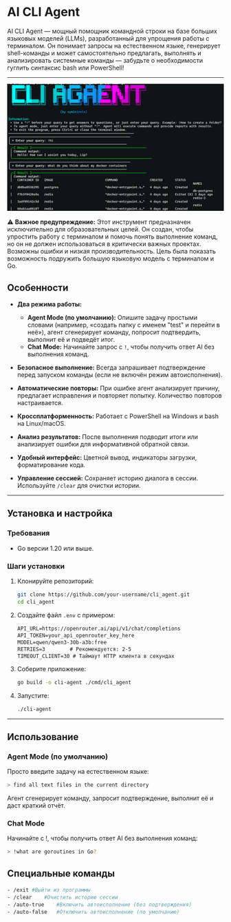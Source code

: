 # AI CLI Agent

AI CLI Agent — мощный помощник командной строки на базе больших языковых моделей (LLMs), разработанный для упрощения работы с терминалом. Он понимает запросы на естественном языке, генерирует shell-команды и может самостоятельно предлагать, выполнять и анализировать системные команды — забудьте о необходимости гуглить синтаксис bash или PowerShell!

---

![Скриншот AI CLI Agent](https://raw.githubusercontent.com/Role1776/AI_CLI_Agent/main/photo_2025-07-10_15-18-47.jpg)

⚠️ **Важное предупреждение:** Этот инструмент предназначен исключительно для образовательных целей. Он создан, чтобы упростить работу с терминалом и помочь понять выполнение команд, но он не должен использоваться в критически важных проектах. Возможны ошибки и низкая производительность. Цель была показать возможность подружить большую языковую модель с терминалом и Go.

## Особенности

- **Два режима работы:**
  - **Agent Mode (по умолчанию):** Опишите задачу простыми словами (например, «создать папку с именем "test" и перейти в неё»), агент сгенерирует команду, попросит подтвердить, выполнит её и подведёт итог.
  - **Chat Mode:** Начинайте запрос с `!`, чтобы получить ответ AI без выполнения команд.

- **Безопасное выполнение:** Всегда запрашивает подтверждение перед запуском команды (если не включён режим автоисполнения).

- **Автоматические повторы:** При ошибке агент анализирует причину, предлагает исправления и повторяет попытку. Количество повторов настраивается.

- **Кроссплатформенность:** Работает с PowerShell на Windows и bash на Linux/macOS.

- **Анализ результатов:** После выполнения подводит итоги или анализирует ошибки для информативной обратной связи.

- **Удобный интерфейс:** Цветной вывод, индикаторы загрузки, форматирование кода.

- **Управление сессией:** Сохраняет историю диалога в сессии. Используйте `/clear` для очистки истории.

---

## Установка и настройка

### Требования

- Go версии 1.20 или выше.

### Шаги установки

1. Клонируйте репозиторий:

    ```sh
    git clone https://github.com/your-username/cli_agent.git
    cd cli_agent
    ```

2. Создайте файл `.env` с примером:

    ```env
    API_URL=https://openrouter.ai/api/v1/chat/completions
    API_TOKEN=your_api_openrouter_key_here
    MODEL=qwen/qwen3-30b-a3b:free
    RETRIES=3        # Рекомендуется: 2-5
    TIMEOUT_CLIENT=30 # Таймаут HTTP клиента в секундах
    ```

3. Соберите приложение:

    ```sh
    go build -o cli-agent ./cmd/cli_agent
    ```

4. Запустите:

    ```sh
    ./cli-agent
    ```

---

## Использование

### Agent Mode (по умолчанию)

Просто введите задачу на естественном языке:

```sh
> find all text files in the current directory
```

Агент сгенерирует команду, запросит подтверждение, выполнит её и даст краткий отчёт.

### Chat Mode
Начинайте с !, чтобы получить ответ AI без выполнения команд:
```sh
> !what are goroutines in Go?
  ```

## Специальные команды

```sh
- /exit	#Выйти из программы
- /clear	#Очистить историю сессии
- /auto-true	#Включить автоисполнение (без подтверждения)
- /auto-false	#Отключить автоисполнение (по умолчанию)
```
